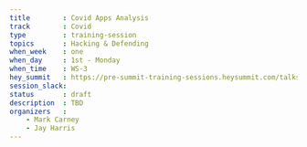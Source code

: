 ```yaml
---
title        : Covid Apps Analysis
track        : Covid
type         : training-session
topics       : Hacking & Defending
when_week    : one
when_day     : 1st - Monday
when_time    : WS-3
hey_summit   : https://pre-summit-training-sessions.heysummit.com/talks/covid-apps-analysis/
session_slack:
status       : draft
description  : TBD
organizers   :
    - Mark Carney
    - Jay Harris
---
```



<!--(add intro)

## WHY

(...)

## What

(...)

## Outcomes

(...)

## References

(...)


## Previous-->
